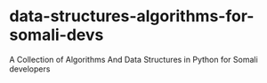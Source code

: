 # data-structures-algorithms-for-somali-devs
A Collection of Algorithms And Data Structures in Python for Somali developers
